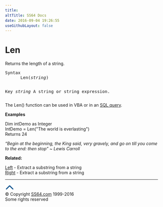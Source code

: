 ```yaml
---
title:
altTitle: SS64 Docs
date: 2016-09-04 19:26:55
useGithubLayout: false
---
```

<!-- #BeginLibraryItem "/Library/head_access.lbi" --><!-- #EndLibraryItem --><h1>Len</h1>
<p>  Returns the length of a string.</p>
<pre>Syntax
      Len(<i>string</i>)

Key
   <i>string</i>             A string or string expression.
</pre>
<p> The Len() function can be used in VBA or in an <a href="syntax-functions.html">SQL query</a>.</p>
<p><b>Examples</b></p>
<p><span class="code">Dim intDemo as Integer <br>
IntDemo = Len("The world is everlasting")<br>
</span>Returns 24 </p>
<p class="quote"><i>“Begin at the beginning, the King said, very gravely, and go on till you come to the end: then stop” ~ Lewis Carroll</i></p>
<p><b>Related:</b></p>
<p><a href="left.html">Left</a> - Extract a substring from a string<br>
<a href="right.html">Right</a> - Extract a substring from a string</p><!-- #BeginLibraryItem "/Library/foot_access.lbi" --><p><script async="" src="//pagead2.googlesyndication.com/pagead/js/adsbygoogle.js"></script>
<!-- access -->

<hr>
<div id="bl" class="footer"><a href="#"><img src="../images/top.png" width="30" height="22" alt="Back to the Top"></a></div>
<div id="br" class="footer, tagline">© Copyright <a href="http://ss64.com/">SS64.com</a> 1999-2016<br>
Some rights reserved</div><!-- #EndLibraryItem -->

